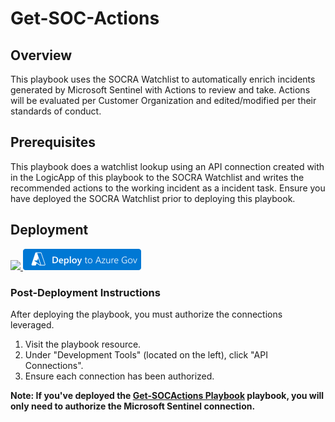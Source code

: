 # Get-SOC-Actions

## Overview
This playbook uses the SOCRA Watchlist to automatically enrich incidents generated by Microsoft Sentinel with Actions to review and take. Actions will be evaluated per Customer Organization and edited/modified per their standards of conduct.

## Prerequisites
This playbook does a watchlist lookup using an API connection created with in the LogicApp of this playbook to the SOCRA Watchlist and writes the recommended actions to the working incident as a incident task. Ensure you have deployed the SOCRA Watchlist prior to deploying this playbook.

## Deployment

<a href="https://portal.azure.com/#create/Microsoft.Template/uri/https%3A%2F%2Fraw.githubusercontent.com%2FAzure%2FAzure-Sentinel%2Fmaster%2FSolutions%2FSOC-Process-Framework%2FPlaybooks%2FGet-SOCActions%2Fazuredeploy.json" target="_blank">
    <img src="https://aka.ms/deploytoazurebutton"/>
</a>
<a href="https://portal.azure.us/#create/Microsoft.Template/uri/https%3A%2F%2Fraw.githubusercontent.com%2FAzure%2FAzure-Sentinel%2Fmaster%2FSolutions%2FSOC-Process-Framework%2FPlaybooks%2FGet-SOCActions%2Fazuredeploy.json" target="_blank">
    <img src="https://raw.githubusercontent.com/Azure/azure-quickstart-templates/master/1-CONTRIBUTION-GUIDE/images/deploytoazuregov.png"/>
</a>

### Post-Deployment Instructions
After deploying the playbook, you must authorize the connections leveraged.

1. Visit the playbook resource.
2. Under "Development Tools" (located on the left), click "API Connections".
3. Ensure each connection has been authorized.

**Note: If you've deployed the [Get-SOCActions Playbook](https://raw.githubusercontent.com/Azure/Azure-Sentinel/master/Solutions/SOC-Process-Framework/Playbooks/Get-SOCActions/azuredeploy.json) playbook, you will only need to authorize the Microsoft Sentinel connection.**